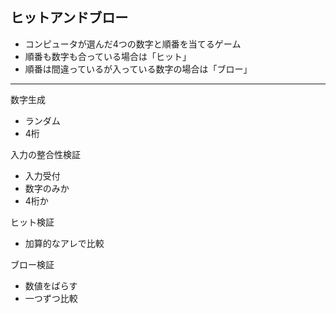 ## ヒットアンドブロー
* コンピュータが選んだ4つの数字と順番を当てるゲーム
* 順番も数字も合っている場合は「ヒット」
* 順番は間違っているが入っている数字の場合は「ブロー」
--- 

数字生成
- ランダム
- 4桁

入力の整合性検証
- 入力受付
- 数字のみか
- 4桁か

ヒット検証
- 加算的なアレで比較

ブロー検証
- 数値をばらす
- 一つずつ比較